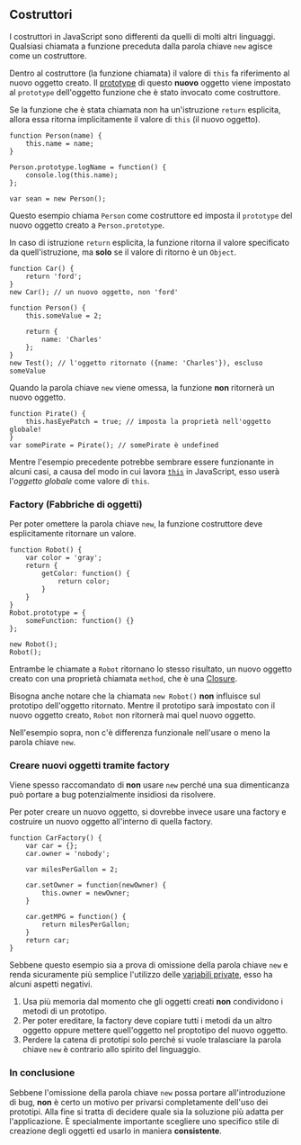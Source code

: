 ## Costruttori

I costruttori in JavaScript sono differenti da quelli di molti altri linguaggi.
Qualsiasi chiamata a funzione preceduta dalla parola chiave `new` agisce come
un costruttore.

Dentro al costruttore (la funzione chiamata) il valore di `this` fa riferimento
al nuovo oggetto creato. Il [prototype](#object.prototype) di questo **nuovo**
oggetto viene impostato al `prototype` dell'oggetto funzione che è stato invocato
come costruttore.

Se la funzione che è stata chiamata non ha un'istruzione `return` esplicita,
allora essa ritorna implicitamente il valore di `this` (il nuovo oggetto).

    function Person(name) {
        this.name = name;
    }

    Person.prototype.logName = function() {
        console.log(this.name);
    };

    var sean = new Person();

Questo esempio chiama `Person` come costruttore ed imposta il `prototype` del
nuovo oggetto creato a `Person.prototype`.

In caso di istruzione `return` esplicita, la funzione ritorna il valore
specificato da quell'istruzione, ma **solo** se il valore di ritorno è un
`Object`.

    function Car() {
        return 'ford';
    }
    new Car(); // un nuovo oggetto, non 'ford'

    function Person() {
        this.someValue = 2;

        return {
            name: 'Charles'
        };
    }
    new Test(); // l'oggetto ritornato ({name: 'Charles'}), escluso someValue

Quando la parola chiave `new` viene omessa, la funzione **non** ritornerà un
nuovo oggetto.

    function Pirate() {
        this.hasEyePatch = true; // imposta la proprietà nell'oggetto globale!
    }
    var somePirate = Pirate(); // somePirate è undefined

Mentre l'esempio precedente potrebbe sembrare essere funzionante in alcuni
casi, a causa del modo in cui lavora [`this`](#function.this) in JavaScript,
esso userà l'*oggetto globale* come valore di `this`.

### Factory (Fabbriche di oggetti)

Per poter omettere la parola chiave `new`, la funzione costruttore deve
esplicitamente ritornare un valore.

    function Robot() {
        var color = 'gray';
        return {
            getColor: function() {
                return color;
            }
        }
    }
    Robot.prototype = {
        someFunction: function() {}
    };

    new Robot();
    Robot();

Entrambe le chiamate a `Robot` ritornano lo stesso risultato, un nuovo oggetto
creato con una proprietà chiamata `method`, che è una [Closure](#function.closures).

Bisogna anche notare che la chiamata `new Robot()` **non** influisce sul prototipo
dell'oggetto ritornato. Mentre il prototipo sarà impostato con il nuovo oggetto
creato, `Robot` non ritornerà mai quel nuovo oggetto.

Nell'esempio sopra, non c'è differenza funzionale nell'usare o meno la parola
chiave `new`.

### Creare nuovi oggetti tramite factory

Viene spesso raccomandato di **non** usare `new` perché una sua dimenticanza
può portare a bug potenzialmente insidiosi da risolvere.

Per poter creare un nuovo oggetto, si dovrebbe invece usare una factory e
costruire un nuovo oggetto all'interno di quella factory.

    function CarFactory() {
        var car = {};
        car.owner = 'nobody';

        var milesPerGallon = 2;

        car.setOwner = function(newOwner) {
            this.owner = newOwner;
        }

        car.getMPG = function() {
            return milesPerGallon;
        }
        return car;
    }

Sebbene questo esempio sia a prova di omissione della parola chiave `new` e
renda sicuramente più semplice l'utilizzo delle [variabili private](#function.closures),
esso ha alcuni aspetti negativi.

 1. Usa più memoria dal momento che gli oggetti creati **non** condividono
    i metodi di un prototipo.
 2. Per poter ereditare, la factory deve copiare tutti i metodi da un altro
    oggetto oppure mettere quell'oggetto nel proptotipo del nuovo oggetto.
 3. Perdere la catena di prototipi solo perché si vuole tralasciare la
    parola chiave `new` è contrario allo spirito del linguaggio.

### In conclusione

Sebbene l'omissione della parola chiave `new` possa portare all'introduzione di
bug, **non** è certo un motivo per privarsi completamente dell'uso dei prototipi.
Alla fine si tratta di decidere quale sia la soluzione più adatta per
l'applicazione. &Egrave; specialmente importante scegliere uno specifico stile
di creazione degli oggetti ed usarlo in maniera **consistente**.
